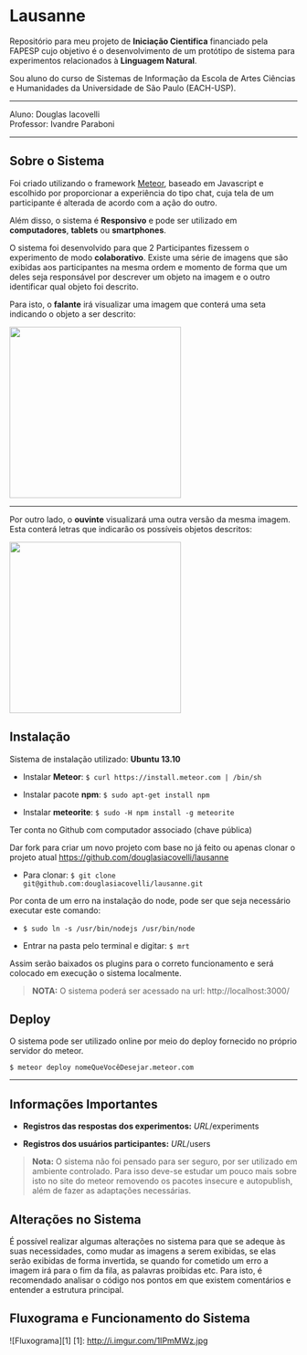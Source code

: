 Lausanne
=====================

Repositório para meu projeto de **Iniciação Cientifica** financiado pela FAPESP cujo objetivo é o desenvolvimento de um protótipo de sistema para experimentos relacionados à **Linguagem Natural**.

Sou aluno do curso de Sistemas de Informação da Escola de Artes Ciências e Humanidades da Universidade de São Paulo (EACH-USP).

---------------------------
Aluno: Douglas Iacovelli<br>
Professor: Ivandre Paraboni

----------

Sobre o Sistema
--------
Foi criado utilizando o framework [Meteor](https://www.meteor.com/), baseado em Javascript e escolhido por proporcionar a experiência do tipo chat, cuja tela de um participante é alterada de acordo com a ação do outro.

Além disso, o sistema é **Responsivo** e pode ser utilizado em **computadores**, **tablets** ou **smartphones**.

O sistema foi desenvolvido para que 2 Participantes fizessem o experimento de modo **colaborativo**. Existe uma série de imagens que são exibidas aos participantes na mesma ordem e momento de forma que um deles seja responsável por descrever um objeto na imagem e o outro identificar qual objeto foi descrito.

Para isto, o **falante** irá visualizar uma imagem que conterá uma seta indicando o objeto a ser descrito:

<img src="http://i.imgur.com/QeHUiq3.png" style="width: 300px;"/>
<br>


----------


Por outro lado, o **ouvinte** visualizará uma outra versão da mesma imagem. Esta conterá letras que indicarão os possíveis objetos descritos:

<img src="http://i.imgur.com/YtrIhLe.png" style="width: 300px;"/>
<br>

Instalação
---------

Sistema de instalação utilizado: **Ubuntu 13.10**

- Instalar **Meteor**: `$ curl https://install.meteor.com | /bin/sh`

- Instalar pacote **npm**: `$ sudo apt-get install npm`

- Instalar **meteorite**: `$ sudo -H npm install -g meteorite`

Ter conta no Github com computador associado (chave pública)

Dar fork para criar um novo projeto com base no já feito ou apenas clonar o projeto atual https://github.com/douglasiacovelli/lausanne

- Para clonar: `$ git clone git@github.com:douglasiacovelli/lausanne.git`

Por conta de um erro na instalação do node, pode ser que seja necessário executar este comando:

- `$ sudo ln -s /usr/bin/nodejs /usr/bin/node`

- Entrar na pasta pelo terminal e digitar: `$ mrt`

Assim serão baixados os plugins para o correto funcionamento e será colocado em execução o sistema localmente.

> **NOTA:** O sistema poderá ser acessado na url: http://localhost:3000/

Deploy
------

O sistema pode ser utilizado online por meio do deploy fornecido no próprio servidor do meteor.

`$ meteor deploy nomeQueVocêDesejar.meteor.com`


----------

Informações Importantes
-----------------
- **Registros das respostas dos experimentos:** *URL*/experiments
    
- **Registros dos usuários participantes:** *URL*/users


>**Nota:** O sistema não foi pensado para ser seguro, por ser utilizado em ambiente controlado. Para isso deve-se estudar um pouco mais sobre isto no site do meteor removendo os pacotes insecure e autopublish, além de fazer as adaptações necessárias.


Alterações no Sistema
---------------------
    
É possível realizar algumas alterações no sistema para que se adeque às suas necessidades, como mudar as imagens a serem exibidas, se elas serão exibidas de forma invertida, se quando for cometido um erro a imagem irá para o fim da fila, as palavras proibidas etc. Para isto, é recomendado analisar o código nos pontos em que existem comentários e entender a estrutura principal.

Fluxograma e Funcionamento do Sistema
------------------------
![Fluxograma][1]
  [1]: http://i.imgur.com/1IPmMWz.jpg

  